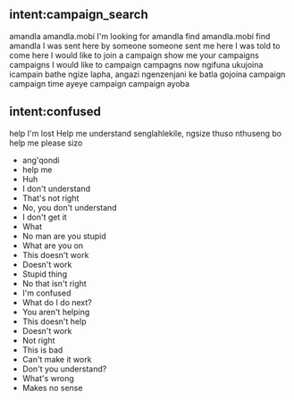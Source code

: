 ## intent:campaign_search
amandla
amandla.mobi
I'm looking for amandla
find amandla.mobi
find amandla
I was sent here by someone
someone sent me here
I was told to come here
I would like to join a campaign
show me your campaigns
campaigns
I would like to campaign
campagns now
ngifuna ukujoina icampain
bathe ngize lapha, angazi ngenzenjani
ke batla gojoina campaign
campaign time
ayeye campaign
campaign ayoba

## intent:confused
help
I'm lost
Help me understand
senglahlekile, ngsize
thuso
nthuseng bo
help me please
sizo
- ang'qondi
- help me
- Huh
- I don't understand
- That's not right
- No, you don't understand
- I don't get it
- What
- No man are you stupid
- What are you on
- This doesn't work
- Doesn't work
- Stupid thing
- No that isn't right
- I'm confused
- What do I do next?
- You aren't helping
- This doesn't help
- Doesn't work
- Not right
- This is bad
- Can't make it work
- Don't you understand?
- What's wrong
- Makes no sense
